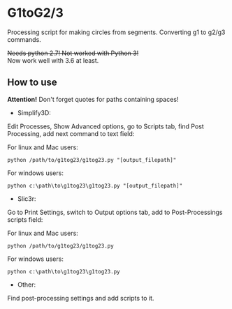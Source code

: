# G1toG2/3

Processing script for making circles from segments.
Converting g1 to g2/g3 commands.

~~Needs python 2.7! Not worked with Python 3!~~</br>
Now work well with 3.6 at least.

## How to use

**Attention!**
Don't forget quotes for paths containing spaces!

 * Simplify3D:

Edit Processes, Show Advanced options, go to Scripts tab,
find Post Processing, add next command to text field:

For linux and Mac users:
```
python /path/to/g1tog23/g1tog23.py "[output_filepath]"
```

For windows users:
```
python c:\path\to\g1tog23\g1tog23.py "[output_filepath]"
```

 * Slic3r:

Go to Print Settings, switch to Output options tab,
add to Post-Processings scripts field:

For linux and Mac users:
```
python /path/to/g1tog23/g1tog23.py
```

For windows users:
```
python c:\path\to\g1tog23\g1tog23.py
```

 * Other:

Find post-processing settings and add scripts to it.
